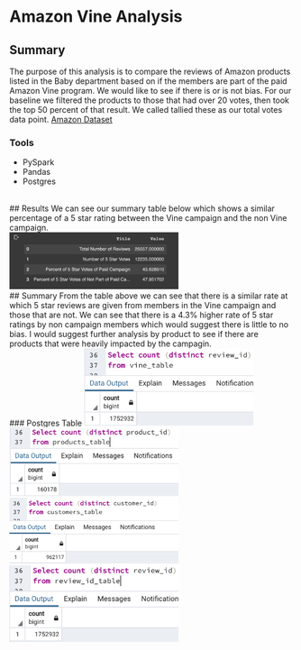 # Amazon Vine Analysis
## Summary
The purpose of this analysis is to compare the reviews of Amazon products listed in the Baby department based on if the members are part of the paid Amazon Vine program. We would like to see if there is or is not bias. For our baseline we filtered the products to those that had over 20 votes, then took the top 50 percent of that result. We called tallied these as our total votes data point. 
[Amazon Dataset](https://s3.amazonaws.com/amazon-reviews-pds/tsv/amazon_reviews_us_Baby_v1_00.tsv.gz)
</br>
### Tools
- PySpark
- Pandas
- Postgres
</br>
## Results
We can see our summary table below which shows a similar percentage of a 5 star rating between the Vine campaign and the non Vine campaign.</br>
<img src="Resources/SummaryTable.png" width=300>
</br>
## Summary
From the table above we can see that there is a similar rate at which 5 star reviews are given from members in the Vine campaign and those that are not. We can see that there is a 4.3% higher rate of 5 star ratings by non campaign members which would suggest there is little to no bias.
I would suggest further analysis by product to see if there are products that were heavily impacted by the campagin. 
</br>
### Postgres Table
<img src="Resources/vineTable_SQL.png" width=300>
<img src="Resources/productsTable_SQL.png" width=300>
<img src="Resources/customerTable_SQL.png" width=300>
<img src="Resources/reviewIDTable_SQL.png" width=300>
